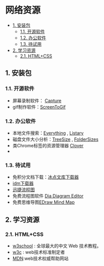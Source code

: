# 网络资源

<!-- @import "[TOC]" {cmd="toc" depthFrom=2 depthTo=6 orderedList=false} -->

<!-- code_chunk_output -->

- [1. 安装包](#1-安装包)
  - [1.1. 开源软件](#11-开源软件)
  - [1.2. 办公软件](#12-办公软件)
  - [1.3. 待试用](#13-待试用)
- [2. 学习资源](#2-学习资源)
  - [2.1. HTML+CSS](#21-htmlcss)

<!-- /code_chunk_output -->


## 1. 安装包


### 1.1. 开源软件

- 屏幕录制软件： [Capture](https://github.com/mjx198328/Capture) 
- gif制作软件：[ScreenToGif](https://github.com/NickeManarin/ScreenToGif/)

### 1.2. 办公软件

- 本地文件搜索：[Everything](https://www.cnblogs.com/EltonLiang/p/6200754.html) , [Listary](https://www.cnblogs.com/EltonLiang/p/6242033.html)
- 磁盘文件大小分析：[TreeSize](https://treesize.en.softonic.com/) , [FolderSizes](http://www.ouyaoxiazai.com/soft/stgj/45/28681.html)
- 类Chrome标签的资源管理器 [Clover](http://cn.ejie.me/) 
- 
### 1.3. 待试用

- 免积分文档下载：[冰点文库下载器](http://www.sohu.com/a/238042483_100049096)
- [idm下载器](http://www.sohu.com/a/238042483_100049096)
- [迅捷流程图](https://www.shipinzhuanhuan.cn/liuchengtu3/?utm_source=baidu-4&utm_medium=cpc&utm_campaign=8-%E6%B5%81%E7%A8%8B%E5%9B%BE%E5%88%B6%E4%BD%9C%E8%BD%AF%E4%BB%B6&utm_term=%E6%B5%81%E7%A8%8B%E5%9B%BE%E5%88%B6%E4%BD%9C)
- 免费流程图软件 [Dia Diagram Editor](https://sourceforge.net/projects/dia-installer/)
- 免费思维导图[EDraw Mind Map](https://www.edrawsoft.com/freemind.php)

## 2. 学习资源

### 2.1. HTML+CSS

- [w3school](https://www.w3school.com.cn/) : 全球最大的中文 Web 技术教程。
- [w3c](https://www.w3.org/) : web技术标准制定者
- [MDN](https://developer.mozilla.org/zh-CN/docs/Web):web技术权威帮助网站
